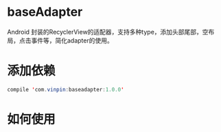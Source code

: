 # baseAdapter
Android 封装的RecyclerView的适配器，支持多种type，添加头部尾部，空布局，点击事件等，简化adapter的使用。
# 添加依赖
```java
compile 'com.vinpin:baseadapter:1.0.0'
``` 
# 如何使用
